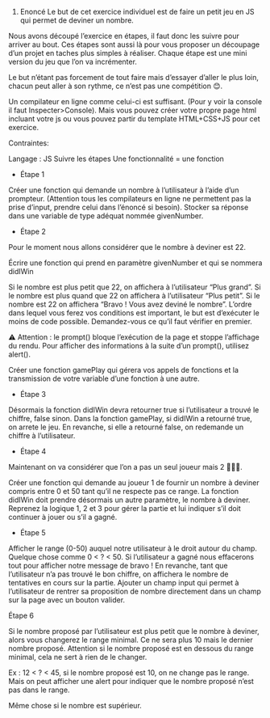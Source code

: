 1. Enoncé
Le but de cet exercice individuel est de faire un petit jeu en JS qui permet de deviner un nombre.

Nous avons découpé l’exercice en étapes, il faut donc les suivre pour arriver au bout. Ces étapes sont aussi là pour vous proposer un découpage d’un projet en taches plus simples à réaliser. Chaque étape est une mini version du jeu que l’on va incrémenter.

Le but n’étant pas forcement de tout faire mais d’essayer d’aller le plus loin, chacun peut aller à son rythme, ce n’est pas une compétition 😊.

Un compilateur en ligne comme celui-ci est suffisant. (Pour y voir la console il faut Inspecter>Console). Mais vous pouvez créer votre propre page html incluant votre js ou vous pouvez partir du template HTML+CSS+JS pour cet exercice.

Contraintes:

Langage : JS
Suivre les étapes
Une fonctionnalité = une fonction

- Étape 1

Créer une fonction qui demande un nombre à l’utilisateur à l’aide d’un prompteur. (Attention tous les compilateurs en ligne ne permettent pas la prise d’input, prendre celui dans l’énoncé si besoin).
Stocker sa réponse dans une variable de type adéquat nommée givenNumber.

- Étape 2

Pour le moment nous allons considérer que le nombre à deviner est 22.

Écrire une fonction qui prend en paramètre givenNumber et qui se nommera didIWin

Si le nombre est plus petit que 22, on affichera à l’utilisateur “Plus grand”.
Si le nombre est plus quand que 22 on affichera à l’utilisateur “Plus petit”.
Si le nombre est 22 on affichera “Bravo ! Vous avez deviné le nombre”.
L’ordre dans lequel vous ferez vos conditions est important, le but est d’exécuter le moins de code possible. Demandez-vous ce qu’il faut vérifier en premier.

⚠️ Attention : le prompt() bloque l’exécution de la page et stoppe l’affichage du rendu. Pour afficher des informations à la suite d’un prompt(), utilisez alert().

Créer une fonction gamePlay qui gérera vos appels de fonctions et la transmission de votre variable d’une fonction à une autre.

- Étape 3

Désormais la fonction didIWin devra retourner true si l’utilisateur a trouvé le chiffre, false sinon.
Dans la fonction gamePlay, si didIWin a retourné true, on arrete le jeu. En revanche, si elle a retourné false, on redemande un chiffre à l’utilisateur.

- Étape 4

Maintenant on va considérer que l’on a pas un seul joueur mais 2 🧑‍🤝‍🧑.

Créer une fonction qui demande au joueur 1 de fournir un nombre à deviner compris entre 0 et 50 tant qu’il ne respecte pas ce range.
La fonction didIWin doit prendre désormais un autre paramètre, le nombre à deviner.
Reprenez la logique 1, 2 et 3 pour gérer la partie et lui indiquer s’il doit continuer à jouer ou s’il a gagné.

- Étape 5

Afficher le range (0-50) auquel notre utilisateur à le droit autour du champ. Quelque chose comme 0 < ? < 50.
Si l’utilisateur a gagné nous effacerons tout pour afficher notre message de bravo !
En revanche, tant que l’utilisateur n’a pas trouvé le bon chiffre, on affichera le nombre de tentatives en cours sur la partie.
Ajouter un champ input qui permet à l’utilisateur de rentrer sa proposition de nombre directement dans un champ sur la page avec un bouton valider.

Étape 6

Si le nombre proposé par l’utilisateur est plus petit que le nombre à deviner, alors vous changerez le range minimal. Ce ne sera plus 10 mais le dernier nombre proposé. Attention si le nombre proposé est en dessous du range minimal, cela ne sert à rien de le changer.

Ex : 12 < ? < 45, si le nombre proposé est 10, on ne change pas le range. Mais on peut afficher une alert pour indiquer que le nombre proposé n’est pas dans le range.

Même chose si le nombre est supérieur.